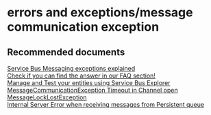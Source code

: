 <properties
	pageTitle="errors and exceptions/message communication exception"
	description="errors and exceptions/message communication exception"
	service="microsoft.servicebus"
	resource="namespaces"
	authors="chiragpa"
	displayOrder=""
	selfHelpType="generic"
	supportTopicIds="32571945"
	resourceTags=""
	productPesIds="13186"
	cloudEnvironments="public,BlackForest,Fairfax"
	articleId="8f621fac-140e-4e38-b31d-d5714a8531b0"
	ownershipId="AzureMessaging_Common"
/>

# errors and exceptions/message communication exception

## **Recommended documents**
[Service Bus Messaging exceptions explained](https://azure.microsoft.com/documentation/articles/service-bus-messaging-exceptions/)<br>
[Check if you can find the answer in our FAQ section!](https://azure.microsoft.com/documentation/articles/service-bus-faq/)<br>
[Manage and Test your entities using Service Bus Explorer](https://github.com/paolosalvatori/ServiceBusExplorer)<br>
[MessageCommunicationException Timeout in Channel open](https://stackoverflow.com/questions/22039424/azure-service-bus-messagecommunication-exception-channel-open-timeout)<br>
[MessageLockLostException](https://docs.microsoft.com/dotnet/api/microsoft.azure.servicebus.messagelocklostexception?view=azure-dotnet)<br>
[Internal Server Error when receiving messages from Persistent queue](https://github.com/Azure/azure-sdk-for-python/issues/493)<br>